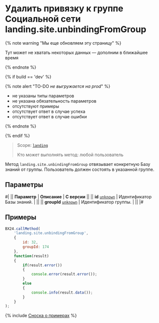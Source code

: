 # Удалить привязку к группе Социальной сети landing.site.unbindingFromGroup

{% note warning "Мы еще обновляем эту страницу" %}

Тут может не хватать некоторых данных — дополним в ближайшее время

{% endnote %}

{% if build == 'dev' %}

{% note alert "TO-DO _не выгружается на prod_" %}

- не указаны типы параметров
- не указана обязательность параметров
- отсутствуют примеры
- отсутствует ответ в случае успеха
- отсутствует ответ в случае ошибки

{% endnote %}

{% endif %}

> Scope: [`landing`](../../../scopes/permissions.md)
>
> Кто может выполнять метод: любой пользователь

Метод `landing.site.unbindingFromGroup` отвязывает конкретную Базу знаний от группы. Пользователь должен состоять в указанной группе.

## Параметры

#|
|| **Параметр** | **Описание** | **С версии** ||
|| **id**
[`unknown`](../../../data-types.md) | Идентификатор Базы знаний. | ||
|| **groupId**
[`unknown`](../../../data-types.md) | Идентификатор группы. | ||
|#

## Примеры

```js
BX24.callMethod(
    'landing.site.unbindingFromGroup',
    {
        id: 32,
        groupId: 174
    },
    function(result)
    {
        if(result.error())
        {
            console.error(result.error());
        }
        else
        {
            console.info(result.data());
        }
    }
);
```

{% include [Сноска о примерах](../../../../_includes/examples.md) %}
